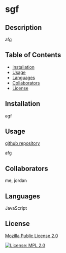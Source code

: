 # sgf

  ## Description
  afg

  ## Table of Contents 
  - [Installation](#installation)
  - [Usage](#usage)
  - [Languages](#languages)
  - [Collaborators](#collaborators)
  - [License](#license)
  
  ## Installation
  agf

  ## Usage
  [github repository](adsf)

  afg

  
  ## Collaborators
  me, jordan


  
  ## Languages
  JavaScript

  
  ## License 
  [Mozilla Public License 2.0](https://choosealicense.com/licenses/mpl-2.0/) 

  [![License: MPL 2.0](https://img.shields.io/badge/License-MPL_2.0-brightgreen.svg)](https://opensource.org/licenses/MPL-2.0)
  
